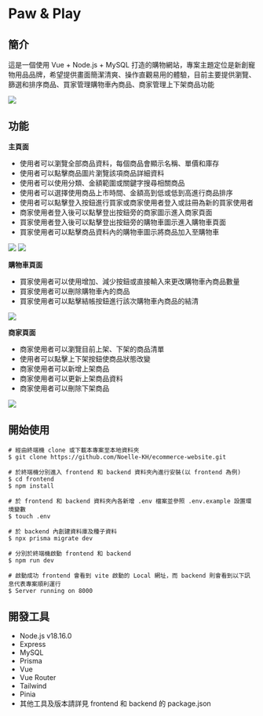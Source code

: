 # Paw & Play
## 簡介
這是一個使用 Vue + Node.js + MySQL 打造的購物網站，專案主題定位是新創寵物用品品牌，希望提供畫面簡潔清爽、操作直觀易用的體驗，目前主要提供瀏覽、篩選和排序商品、買家管理購物車內商品、商家管理上下架商品功能

![](https://res.cloudinary.com/dcgkzdjtr/image/upload/v1690294400/screencapture-ecommerce-website-tau-ten-vercel-app-2023-07-25-22_12_07_egdctd.png)

## 功能
**主頁面**
- 使用者可以瀏覽全部商品資料，每個商品會顯示名稱、單價和庫存
- 使用者可以點擊商品圖片瀏覽該項商品詳細資料
- 使用者可以使用分類、金額範圍或關鍵字搜尋相關商品
- 使用者可以選擇使用商品上市時間、金額高到低或低到高進行商品排序
- 使用者可以點擊登入按鈕進行買家或商家使用者登入或註冊為新的買家使用者
- 商家使用者登入後可以點擊登出按鈕旁的商家圖示進入商家頁面
- 買家使用者登入後可以點擊登出按鈕旁的購物車圖示進入購物車頁面
- 買家使用者可以點擊商品資料內的購物車圖示將商品加入至購物車

![](https://res.cloudinary.com/dcgkzdjtr/image/upload/v1690305905/screencapture-ecommerce-website-tau-ten-vercel-app-product-2568b3d5-f109-414a-9227-4a33bbd55625-2023-07-25-22_27_45_n2fz2m.png)
![](https://res.cloudinary.com/dcgkzdjtr/image/upload/v1690305796/%E8%9E%A2%E5%B9%95%E6%93%B7%E5%8F%96%E7%95%AB%E9%9D%A2_2023-07-26_010856_uvita2.jpg)

**購物車頁面**
- 買家使用者可以使用增加、減少按鈕或直接輸入來更改購物車內商品數量
- 買家使用者可以刪除購物車內的商品
- 買家使用者可以點擊結帳按鈕進行該次購物車內商品的結清

![](https://res.cloudinary.com/dcgkzdjtr/image/upload/v1690305796/screencapture-localhost-5173-cart-2023-07-26-01_20_27_qpcf1b.png)

**商家頁面**
- 商家使用者可以瀏覽目前上架、下架的商品清單
- 使用者可以點擊上下架按鈕使商品狀態改變
- 商家使用者可以新增上架商品
- 商家使用者可以更新上架商品資料
- 商家使用者可以刪除下架商品

![](https://res.cloudinary.com/dcgkzdjtr/image/upload/v1690305796/screencapture-localhost-5173-store-2023-07-26-01_19_49_h9wrmz.png)

## 開始使用
```
# 經由終端機 clone 或下載本專案至本地資料夾
$ git clone https://github.com/Noelle-KH/ecommerce-website.git

# 於終端機分別進入 frontend 和 backend 資料夾內進行安裝(以 frontend 為例)
$ cd frontend
$ npm install

# 於 frontend 和 backend 資料夾內各新增 .env 檔案並參照 .env.example 設置環境變數
$ touch .env

# 於 backend 內創建資料庫及種子資料
$ npx prisma migrate dev

# 分別於終端機啟動 frontend 和 backend
$ npm run dev

# 啟動成功 frontend 會看到 vite 啟動的 Local 網址，而 backend 則會看到以下訊息代表專案順利運行
$ Server running on 8000
```

## 開發工具
- Node.js v18.16.0
- Express
- MySQL
- Prisma
- Vue
- Vue Router
- Tailwind
- Pinia
- 其他工具及版本請詳見 frontend 和 backend 的 package.json